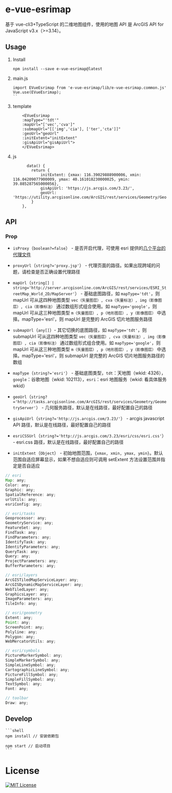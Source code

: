 # e-vue-esrimap

基于 vue-cli3+TypeScript 的二维地图组件，使用的地图 API 是 ArcGIS API for JavaScript v3.x（>=3.14）。
## Usage

1. Install

	```shell
	npm install --save e-vue-esrimap@latest
	```
2. main.js

    ```shell
    import EVueEsrimap from 'e-vue-esrimap/lib/e-vue-esrimap.common.js'
    Vue.use(EVueEsrimap);
    ``
3. template

    ```shell
        <EVueEsrimap
		:mapType="'tdt'"
		:mapUrl="['vec','cva']"
		:submapUrl="[['img','cia'], ['ter','cta']]"
		:geoUrl="geoUrl"
		:initExtent="initExtent"
		:gisApiUrl="gisApiUrl">
        </EVueEsrimap>
    ```

4. js

    ```shell
          data() {
            return {
                initExtent: {xmax: 116.39029888900006, xmin: 116.04209077900009, ymax: 40.161018230000025, ymin: 39.885287565000056},
                gisApiUrl: 'https://js.arcgis.com/3.23/',
                geoUrl: 'https://utility.arcgisonline.com/ArcGIS/rest/services/Geometry/GeometryServer'
            }
        },
    ```

## API

### Prop

- `isProxy`（`boolean?=false`） - 是否开启代理，可使用 esri 提供的[几个平台的代理文件](https://github.com/Esri/resource-proxy)

- `proxyUrl`（`string?='proxy.jsp'`） - 代理页面的路径。如果出现跨域的问题，请检查是否正确设置代理路径

- `mapUrl`（`string[] | string='http://server.arcgisonline.com/ArcGIS/rest/services/ESRI_StreetMap_World_2D/MapServer'`） - 基础底图路径，如 `mapType='tdt'`，则 mapUrl 可从这四种地图类型 `vec（矢量图层）, cva（矢量标注）, img（影像图层）, cia（影像标注）` 通过数组形式组合使用。如 `mapType='google'`，则 mapUrl 可从这三种地图类型 `m（矢量图层）, p（地形图层）, y（影像图层）` 中选择。mapType='esri'，则 mapUrl 是完整的 ArcGIS 切片地图服务路径

- `submapUrl`（`any[]`）- 其它切换的底图路径，如 `mapType='tdt'`，则 submapUrl 可从这四种地图类型 `vec（矢量图层）, cva（矢量标注）, img（影像图层）, cia（影像标注）` 通过数组形式组合使用。如 `mapType='google'`，则 mapUrl 可从这三种地图类型 `m（矢量图层）, p（地形图层）, y（影像图层）` 中选择。mapType='esri'，则 submapUrl 是完整的 ArcGIS 切片地图服务路径的数组

- `mapType`（`string?='esri'`） - 基础底图类型，`tdt`：天地图（wkid: 4326），`google`：谷歌地图（wkid: 102113），`esri`：esri 地图服务（wkid: 看具体服务wkid）

- `geoUrl`（`string?='http://tasks.arcgisonline.com/ArcGIS/rest/services/Geometry/GeometryServer'`） - 几何服务路径，默认是在线路径，最好配置自己的路径

- `gisApiUrl`（`string?='http://js.arcgis.com/3.23/'`） - arcgis javascript API 路径，默认是在线路径，最好配置自己的路径

- `esriCSSUrl`（`string?='http://js.arcgis.com/3.23/esri/css/esri.css'`） - esri.css 路径，默认是在线路径，最好配置自己的路径

- `initExtent`（`Object`） - 初始地图范围，`{xmax, xmin, ymax, ymin}`。默认范围自适应屏幕显示，如果不想自适应则可调用 setExtent 方法设置范围并指定是否自适应


```javascript
// esri
Map: any;
Color: any;
Graphic: any;
SpatialReference: any;
urlUtils: any;
esriConfig: any;

// esri/tasks
Geoprocessor: any;
GeometryService: any;
FeatureSet: any;
FindTask: any;
FindParameters: any;
IdentifyTask: any;
IdentifyParameters: any;
QueryTask: any;
Query: any;
ProjectParameters: any;
BufferParameters: any;

// esri/layers
ArcGISTiledMapServiceLayer: any;
ArcGISDynamicMapServiceLayer: any;
WebTiledLayer: any;
GraphicsLayer: any;
ImageParameters: any;
TileInfo: any;

// esri/geometry
Extent: any;
Point: any;
ScreenPoint: any;
Polyline: any;
Polygon: any;
WebMercatorUtils: any;

// esri/symbols
PictureMarkerSymbol: any;
SimpleMarkerSymbol: any;
SimpleLineSymbol: any;
CartographicLineSymbol: any;
PictureFillSymbol: any;
SimpleFillSymbol: any;
TextSymbol: any;
Font: any;

// toolbar
Draw: any;
```


## Develop

	```shell
	npm install // 安装依赖包
	
	npm start // 启动项目
	```

# License

[![MIT License](https://img.shields.io/badge/license-MIT-blue.svg?style=flat)](/LICENSE)